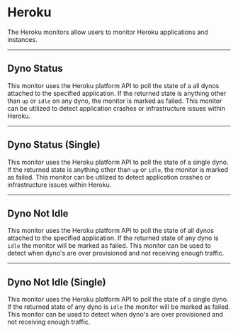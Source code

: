 # Heroku

The Heroku monitors allow users to monitor Heroku applications and instances.

---

## Dyno Status

This monitor uses the Heroku platform API to poll the state of a all dynos attached to the specified application. If the returned state is anything other than `up` or `idle` on any dyno, the monitor is marked as failed. This monitor can be utilized to detect application crashes or infrastructure issues within Heroku.

---

## Dyno Status (Single)

This monitor uses the Heroku platform API to poll the state of a single dyno. If the returned state is anything other than `up` or `idle`, the monitor is marked as failed. This monitor can be utilized to detect application crashes or infrastructure issues within Heroku.

---

## Dyno Not Idle

This monitor uses the Heroku platform API to poll the state of all dynos attached to the specified application. If the returned state of any dyno is `idle` the monitor will be marked as failed. This monitor can be used to detect when dyno's are over provisioned and not receiving enough traffic.

---

## Dyno Not Idle (Single)

This monitor uses the Heroku platform API to poll the state of a single dyno. If the returned state of any dyno is `idle` the monitor will be marked as failed. This monitor can be used to detect when dyno's are over provisioned and not receiving enough traffic.

